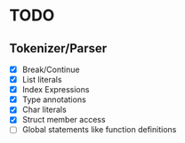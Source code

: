 # TODO
## Tokenizer/Parser
- [x] Break/Continue
- [x] List literals 
- [x] Index Expressions
- [x] Type annotations
- [x] Char literals
- [x] Struct member access 
- [ ] Global statements like function definitions 
